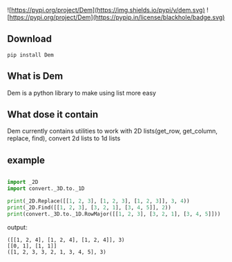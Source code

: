 ![https://pypi.org/project/Dem](https://img.shields.io/pypi/v/dem.svg)
![https://pypi.org/project/Dem](https://pypip.in/license/blackhole/badge.svg)

## Download

`pip install Dem`

## What is Dem

Dem is a python library to make using list more easy

## What dose it contain

Dem currently contains utilities to work with 2D lists(get_row, get_column, replace, find), convert 2d lists to 1d lists

## example

```python

import _2D
import convert._3D.to._1D

print(_2D.Replace([[1, 2, 3], [1, 2, 3], [1, 2, 3]], 3, 4))
print(_2D.Find([[1, 2, 3], [3, 2, 1], [3, 4, 5]], 2))
print(convert._3D.to._1D.RowMajor([[1, 2, 3], [3, 2, 1], [3, 4, 5]]))


```
output:
````
([[1, 2, 4], [1, 2, 4], [1, 2, 4]], 3)
[[0, 1], [1, 1]]
([1, 2, 3, 3, 2, 1, 3, 4, 5], 3)
````
